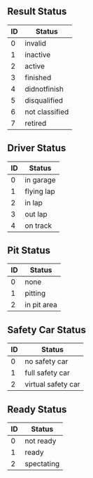 ## Result Status

| ID  | Status         |
|-----|----------------|
| 0   | invalid        |
| 1   | inactive       |
| 2   | active         |
| 3   | finished       |
| 4   | didnotfinish   |
| 5   | disqualified   |
| 6   | not classified |
| 7   | retired        |

## Driver Status

| ID  | Status     |
|-----|------------|
| 0   | in garage  |
| 1   | flying lap |
| 2   | in lap     |
| 3   | out lap    |
| 4   | on track   |

## Pit Status

| ID  | Status      |
|-----|-------------|
| 0   | none        |
| 1   | pitting     |
| 2   | in pit area |

## Safety Car Status

| ID  | Status             |
|-----|--------------------|
| 0   | no safety car      |
| 1   | full safety car    |
| 2   | virtual safety car |

## Ready Status

| ID  | Status     |
|-----|------------|
| 0   | not ready  |
| 1   | ready      |
| 2   | spectating |